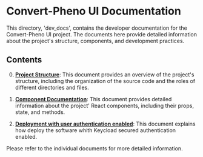 # Convert-Pheno UI Documentation

This directory, 'dev_docs', contains the developer documentation for the Convert-Pheno UI project. The documents here provide detailed information about the project's structure, components, and development practices.

## Contents

0. [**Project Structure**](https://github.com/CNAG-Biomedical-Informatics/convert-pheno-ui/blob/main/dev_docs/project_structure.md): This document provides an overview of the project's structure, including the organization of the source code and the roles of different directories and files.

1. [**Component Documentation**](https://github.com/CNAG-Biomedical-Informatics/convert-pheno-ui/blob/main/dev_docs/react_components.md): This document provides detailed information about the project' React components, including their props, state, and methods.

2. [**Deployment with user authentication enabled**](https://github.com/CNAG-Biomedical-Informatics/convert-pheno-ui/blob/main/dev_docs/how_to_self_host_w_keycloak_login_enabled.md): This document explains how deploy the software whith Keycload secured authentication enabled.

Please refer to the individual documents for more detailed information.
